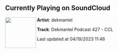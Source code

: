 ## Currently Playing on SoundCloud

[<img align="left" width="100" src="https://i1.sndcdn.com/artworks-7SRsLKcAAysDRyzJ-DHzlSg-t500x500.jpg">](https://soundcloud.com/dkmntl/dekmantel-podcast-427-ccl)

**Artist**: dekmantel 

**Track**: Dekmantel Podcast 427 - CCL

Last updated at 04/19/2023 11:46

